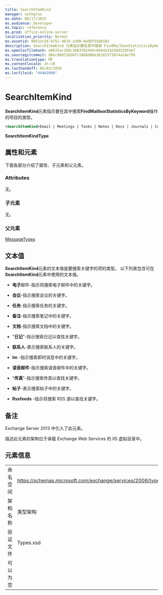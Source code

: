 ```yaml
---
title: SearchItemKind
manager: sethgros
ms.date: 09/17/2015
ms.audience: Developer
ms.topic: reference
ms.prod: office-online-server
localization_priority: Normal
ms.assetid: 89513c26-b751-4619-a300-0ed8f55b0102
description: SearchItemKind 元素指示要在其中搜索 FindMailboxStatisticsByKeyword 操作的项目的类型。
ms.openlocfilehash: e0625ac169c3083702494c094da15d38d220fe67
ms.sourcegitcommit: 88ec988f2bb67c1866d06b361615f3674a24e795
ms.translationtype: MT
ms.contentlocale: zh-CN
ms.lasthandoff: 06/03/2020
ms.locfileid: "44463998"
---
```

# <a name="searchitemkind"></a>SearchItemKind

**SearchItemKind**元素指示要在其中搜索**FindMailboxStatisticsByKeyword**操作的项目的类型。 
  
```XML
<SearchItemKind>Email | Meetings | Tasks | Notes | Docs | Journals | Contacts | Im | Voicemail | Faxes | Posts | Rssfeeds</SearchItemKind>
```

 **SearchItemKindType**
## <a name="attributes-and-elements"></a>属性和元素

下面各部分介绍了属性、子元素和父元素。
  
### <a name="attributes"></a>Attributes

无。
  
### <a name="child-elements"></a>子元素

无。
  
### <a name="parent-elements"></a>父元素

[MessageTypes](messagetypes.md)
  
## <a name="text-value"></a>文本值

**SearchItemKind**元素的文本值是要搜索关键字的项的类型。 以下列表包含可在**SearchItemKind**元素中使用的文本值。 
  
- **电子**邮件-指示将搜索电子邮件中的关键字。 
    
- **会议**-指示搜索会议的关键字。 
    
- **任务**-指示搜索任务的关键字。 
    
- **备注**-指示搜索笔记中的关键字。 
    
- **文档**-指示搜索文档中的关键字。 
    
- "**日记**"-指示搜索日记以查找关键字。 
    
- **联系人**-表示搜索联系人的关键字。 
    
- **Im** -指示搜索即时消息中的关键字。 
    
- **语音邮件**-指示搜索语音邮件中的关键字。 
    
- "**传真**"-指示搜索传真以查找关键字。 
    
- **帖子**-表示搜索帖子中的关键字。 
    
- **Rssfeeds** -指示将搜索 RSS 源以查找关键字。 
    
## <a name="remarks"></a>备注

Exchange Server 2013 中引入了此元素。
  
描述此元素的架构位于承载 Exchange Web Services 的 IIS 虚拟目录中。
  
## <a name="element-information"></a>元素信息

|||
|:-----|:-----|
|命名空间  <br/> |https://schemas.microsoft.com/exchange/services/2006/types  <br/> |
|架构名称  <br/> |类型架构  <br/> |
|验证文件  <br/> |Types.xsd  <br/> |
|可以为空  <br/> ||
   

